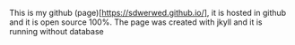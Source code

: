 This is my github (page)[https://sdwerwed.github.io/], it is hosted in github and it is open source 100%. The page was created with jkyll and it is running without database 
